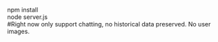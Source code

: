 npm install  
node server.js  
#Right now only support chatting, no historical data preserved. No user images.
